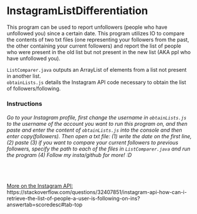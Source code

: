 # InstagramListDifferentiation

This program can be used to report unfollowers (people who have unfollowed you) since a certain date. This program utilizes IO to compare the contents of two txt files (one representing your followers from the past, the other containing your current followers) and report the list of people who were present in the old list but not present in the new list (AKA ppl who have unfollowed you).

<code>ListComparer.java</code> outputs an ArrayList of elements from a list not present in another list. 
<br>
<code>obtainLists.js</code> details the Instagram API code necessary to obtain the list of followers/following.


<h3>Instructions</h3>
<h6>Go to your Instagram profile, first change the username in <code>obtainLists.js</code> to the username of the account you want to run this program on, and then paste and enter the content of <code>obtainLists.js</code> into the console and then enter copy(followers). Then open a txt file: (1) write the date on the first line, (2) paste (3) if you want to compare your current followers to previous followers, specify the path to each of the files in <code>ListComparer.java</code> and run the program (4) Follow my insta/github for more! :D</h6>
<br></br>
<u>More on the Instagram API: </u><a>https://stackoverflow.com/questions/32407851/instagram-api-how-can-i-retrieve-the-list-of-people-a-user-is-following-on-ins?answertab=scoredesc#tab-top</a>
